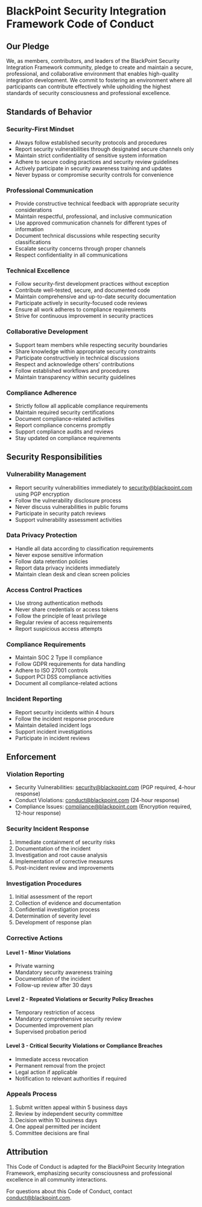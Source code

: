 # BlackPoint Security Integration Framework Code of Conduct

## Our Pledge

We, as members, contributors, and leaders of the BlackPoint Security Integration Framework community, pledge to create and maintain a secure, professional, and collaborative environment that enables high-quality integration development. We commit to fostering an environment where all participants can contribute effectively while upholding the highest standards of security consciousness and professional excellence.

## Standards of Behavior

### Security-First Mindset
* Always follow established security protocols and procedures
* Report security vulnerabilities through designated secure channels only
* Maintain strict confidentiality of sensitive system information
* Adhere to secure coding practices and security review guidelines
* Actively participate in security awareness training and updates
* Never bypass or compromise security controls for convenience

### Professional Communication
* Provide constructive technical feedback with appropriate security considerations
* Maintain respectful, professional, and inclusive communication
* Use approved communication channels for different types of information
* Document technical discussions while respecting security classifications
* Escalate security concerns through proper channels
* Respect confidentiality in all communications

### Technical Excellence
* Follow security-first development practices without exception
* Contribute well-tested, secure, and documented code
* Maintain comprehensive and up-to-date security documentation
* Participate actively in security-focused code reviews
* Ensure all work adheres to compliance requirements
* Strive for continuous improvement in security practices

### Collaborative Development
* Support team members while respecting security boundaries
* Share knowledge within appropriate security constraints
* Participate constructively in technical discussions
* Respect and acknowledge others' contributions
* Follow established workflows and procedures
* Maintain transparency within security guidelines

### Compliance Adherence
* Strictly follow all applicable compliance requirements
* Maintain required security certifications
* Document compliance-related activities
* Report compliance concerns promptly
* Support compliance audits and reviews
* Stay updated on compliance requirements

## Security Responsibilities

### Vulnerability Management
* Report security vulnerabilities immediately to security@blackpoint.com using PGP encryption
* Follow the vulnerability disclosure process
* Never discuss vulnerabilities in public forums
* Participate in security patch reviews
* Support vulnerability assessment activities

### Data Privacy Protection
* Handle all data according to classification requirements
* Never expose sensitive information
* Follow data retention policies
* Report data privacy incidents immediately
* Maintain clean desk and clean screen policies

### Access Control Practices
* Use strong authentication methods
* Never share credentials or access tokens
* Follow the principle of least privilege
* Regular review of access requirements
* Report suspicious access attempts

### Compliance Requirements
* Maintain SOC 2 Type II compliance
* Follow GDPR requirements for data handling
* Adhere to ISO 27001 controls
* Support PCI DSS compliance activities
* Document all compliance-related actions

### Incident Reporting
* Report security incidents within 4 hours
* Follow the incident response procedure
* Maintain detailed incident logs
* Support incident investigations
* Participate in incident reviews

## Enforcement

### Violation Reporting
* Security Vulnerabilities: security@blackpoint.com (PGP required, 4-hour response)
* Conduct Violations: conduct@blackpoint.com (24-hour response)
* Compliance Issues: compliance@blackpoint.com (Encryption required, 12-hour response)

### Security Incident Response
1. Immediate containment of security risks
2. Documentation of the incident
3. Investigation and root cause analysis
4. Implementation of corrective measures
5. Post-incident review and improvements

### Investigation Procedures
1. Initial assessment of the report
2. Collection of evidence and documentation
3. Confidential investigation process
4. Determination of severity level
5. Development of response plan

### Corrective Actions

#### Level 1 - Minor Violations
* Private warning
* Mandatory security awareness training
* Documentation of the incident
* Follow-up review after 30 days

#### Level 2 - Repeated Violations or Security Policy Breaches
* Temporary restriction of access
* Mandatory comprehensive security review
* Documented improvement plan
* Supervised probation period

#### Level 3 - Critical Security Violations or Compliance Breaches
* Immediate access revocation
* Permanent removal from the project
* Legal action if applicable
* Notification to relevant authorities if required

### Appeals Process
1. Submit written appeal within 5 business days
2. Review by independent security committee
3. Decision within 10 business days
4. One appeal permitted per incident
5. Committee decisions are final

## Attribution

This Code of Conduct is adapted for the BlackPoint Security Integration Framework, emphasizing security consciousness and professional excellence in all community interactions.

For questions about this Code of Conduct, contact conduct@blackpoint.com.